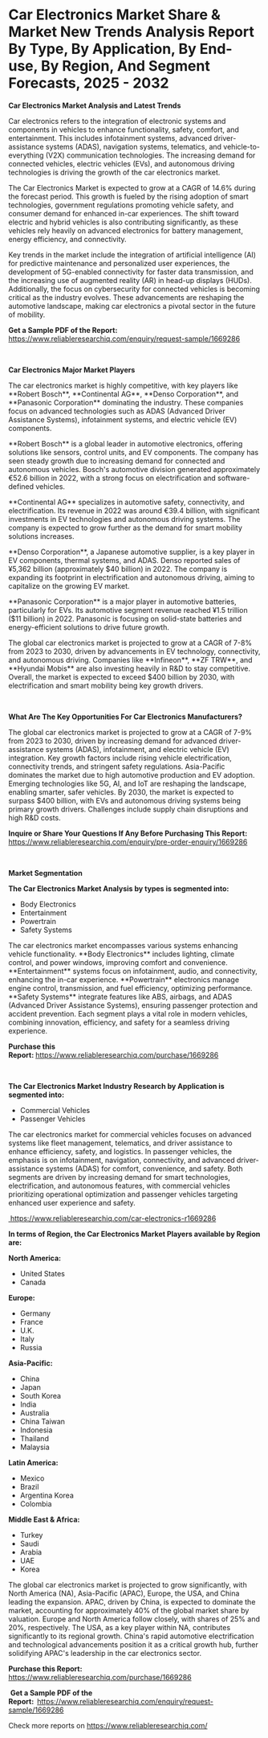 <p><h1>Car Electronics Market Share & Market New Trends Analysis Report By Type, By Application, By End-use, By Region, And Segment Forecasts, 2025 - 2032</h1></p><p><strong>Car Electronics Market Analysis and Latest Trends</strong></p>
<p><p>Car electronics refers to the integration of electronic systems and components in vehicles to enhance functionality, safety, comfort, and entertainment. This includes infotainment systems, advanced driver-assistance systems (ADAS), navigation systems, telematics, and vehicle-to-everything (V2X) communication technologies. The increasing demand for connected vehicles, electric vehicles (EVs), and autonomous driving technologies is driving the growth of the car electronics market.</p><p>The Car Electronics Market is expected to grow at a CAGR of 14.6% during the forecast period. This growth is fueled by the rising adoption of smart technologies, government regulations promoting vehicle safety, and consumer demand for enhanced in-car experiences. The shift toward electric and hybrid vehicles is also contributing significantly, as these vehicles rely heavily on advanced electronics for battery management, energy efficiency, and connectivity.</p><p>Key trends in the market include the integration of artificial intelligence (AI) for predictive maintenance and personalized user experiences, the development of 5G-enabled connectivity for faster data transmission, and the increasing use of augmented reality (AR) in head-up displays (HUDs). Additionally, the focus on cybersecurity for connected vehicles is becoming critical as the industry evolves. These advancements are reshaping the automotive landscape, making car electronics a pivotal sector in the future of mobility.</p></p>
<p><strong>Get a Sample PDF of the Report:&nbsp;</strong> <a href="https://www.reliableresearchiq.com/enquiry/request-sample/1669286?utm_campaign=1123&utm_medium=2&utm_source=Github&utm_content=ia&utm_term=22012025&utm_id=car-electronics">https://www.reliableresearchiq.com/enquiry/request-sample/1669286</a></p>
<p>&nbsp;</p>
<p><strong>Car Electronics Major Market Players</strong></p>
<p><p>The car electronics market is highly competitive, with key players like **Robert Bosch**, **Continental AG**, **Denso Corporation**, and **Panasonic Corporation** dominating the industry. These companies focus on advanced technologies such as ADAS (Advanced Driver Assistance Systems), infotainment systems, and electric vehicle (EV) components.</p><p>**Robert Bosch** is a global leader in automotive electronics, offering solutions like sensors, control units, and EV components. The company has seen steady growth due to increasing demand for connected and autonomous vehicles. Bosch's automotive division generated approximately €52.6 billion in 2022, with a strong focus on electrification and software-defined vehicles.</p><p>**Continental AG** specializes in automotive safety, connectivity, and electrification. Its revenue in 2022 was around €39.4 billion, with significant investments in EV technologies and autonomous driving systems. The company is expected to grow further as the demand for smart mobility solutions increases.</p><p>**Denso Corporation**, a Japanese automotive supplier, is a key player in EV components, thermal systems, and ADAS. Denso reported sales of ¥5,362 billion (approximately $40 billion) in 2022. The company is expanding its footprint in electrification and autonomous driving, aiming to capitalize on the growing EV market.</p><p>**Panasonic Corporation** is a major player in automotive batteries, particularly for EVs. Its automotive segment revenue reached ¥1.5 trillion ($11 billion) in 2022. Panasonic is focusing on solid-state batteries and energy-efficient solutions to drive future growth.</p><p>The global car electronics market is projected to grow at a CAGR of 7-8% from 2023 to 2030, driven by advancements in EV technology, connectivity, and autonomous driving. Companies like **Infineon**, **ZF TRW**, and **Hyundai Mobis** are also investing heavily in R&D to stay competitive. Overall, the market is expected to exceed $400 billion by 2030, with electrification and smart mobility being key growth drivers.</p></p>
<p>&nbsp;</p>
<p><strong>What Are The Key Opportunities For Car Electronics Manufacturers?</strong></p>
<p><p>The global car electronics market is projected to grow at a CAGR of 7-9% from 2023 to 2030, driven by increasing demand for advanced driver-assistance systems (ADAS), infotainment, and electric vehicle (EV) integration. Key growth factors include rising vehicle electrification, connectivity trends, and stringent safety regulations. Asia-Pacific dominates the market due to high automotive production and EV adoption. Emerging technologies like 5G, AI, and IoT are reshaping the landscape, enabling smarter, safer vehicles. By 2030, the market is expected to surpass $400 billion, with EVs and autonomous driving systems being primary growth drivers. Challenges include supply chain disruptions and high R&D costs.</p></p>
<p><strong>Inquire or Share Your Questions If Any Before Purchasing This Report:</strong> <a href="https://www.reliableresearchiq.com/enquiry/pre-order-enquiry/1669286?utm_campaign=1123&utm_medium=2&utm_source=Github&utm_content=ia&utm_term=22012025&utm_id=car-electronics">https://www.reliableresearchiq.com/enquiry/pre-order-enquiry/1669286</a></p>
<p>&nbsp;</p>
<p><strong>Market Segmentation</strong></p>
<p><strong>The Car Electronics Market Analysis by types is segmented into:</strong></p>
<p><ul><li>Body Electronics</li><li>Entertainment</li><li>Powertrain</li><li>Safety Systems</li></ul></p>
<p><p>The car electronics market encompasses various systems enhancing vehicle functionality. **Body Electronics** includes lighting, climate control, and power windows, improving comfort and convenience. **Entertainment** systems focus on infotainment, audio, and connectivity, enhancing the in-car experience. **Powertrain** electronics manage engine control, transmission, and fuel efficiency, optimizing performance. **Safety Systems** integrate features like ABS, airbags, and ADAS (Advanced Driver Assistance Systems), ensuring passenger protection and accident prevention. Each segment plays a vital role in modern vehicles, combining innovation, efficiency, and safety for a seamless driving experience.</p></p>
<p><strong>Purchase this Report:&nbsp;</strong><a href="https://www.reliableresearchiq.com/purchase/1669286?utm_campaign=1123&utm_medium=2&utm_source=Github&utm_content=ia&utm_term=22012025&utm_id=car-electronics">https://www.reliableresearchiq.com/purchase/1669286</a></p>
<p>&nbsp;</p>
<p><strong>The Car Electronics Market Industry Research by Application is segmented into:</strong></p>
<p><ul><li>Commercial Vehicles</li><li>Passenger Vehicles</li></ul></p>
<p><p>The car electronics market for commercial vehicles focuses on advanced systems like fleet management, telematics, and driver assistance to enhance efficiency, safety, and logistics. In passenger vehicles, the emphasis is on infotainment, navigation, connectivity, and advanced driver-assistance systems (ADAS) for comfort, convenience, and safety. Both segments are driven by increasing demand for smart technologies, electrification, and autonomous features, with commercial vehicles prioritizing operational optimization and passenger vehicles targeting enhanced user experience and safety.</p></p>
<p><a href="https://www.reliableresearchiq.com/car-electronics-r1669286?utm_campaign=1123&utm_medium=2&utm_source=Github&utm_content=ia&utm_term=22012025&utm_id=car-electronics">&nbsp;https://www.reliableresearchiq.com/car-electronics-r1669286</a></p>
<p><strong>In terms of Region, the Car Electronics Market Players available by Region are:</strong></p>
<p>
    <p> <strong> North America: </strong>
        <ul>
            <li>United States</li>
            <li>Canada</li>
        </ul>
        </p> 
    <p> <strong> Europe: </strong>
        <ul>
            <li>Germany</li>
            <li>France</li>
            <li>U.K.</li>
            <li>Italy</li>
            <li>Russia</li>
        </ul>
        </p> 
    <p> <strong> Asia-Pacific: </strong>
        <ul>
            <li>China</li>
            <li>Japan</li>
            <li>South Korea</li>
            <li>India</li>
            <li>Australia</li>
            <li>China Taiwan</li>
            <li>Indonesia</li>
            <li>Thailand</li>
            <li>Malaysia</li>
        </ul>
        </p> 
    <p> <strong> Latin America: </strong>
        <ul>
            <li>Mexico</li>
            <li>Brazil</li>
            <li>Argentina Korea</li>
            <li>Colombia</li>
        </ul>
        </p> 
    <p> <strong> Middle East & Africa: </strong>
        <ul>
            <li>Turkey</li>
            <li>Saudi</li>
            <li>Arabia</li>
            <li>UAE</li>
            <li>Korea</li>
        </ul>
    </p>
    </p>
<p><p>The global car electronics market is projected to grow significantly, with North America (NA), Asia-Pacific (APAC), Europe, the USA, and China leading the expansion. APAC, driven by China, is expected to dominate the market, accounting for approximately 40% of the global market share by valuation. Europe and North America follow closely, with shares of 25% and 20%, respectively. The USA, as a key player within NA, contributes significantly to its regional growth. China's rapid automotive electrification and technological advancements position it as a critical growth hub, further solidifying APAC's leadership in the car electronics sector.</p></p>
<p><strong>Purchase this Report: </strong><a href="https://www.reliableresearchiq.com/purchase/1669286?utm_campaign=1123&utm_medium=2&utm_source=Github&utm_content=ia&utm_term=22012025&utm_id=car-electronics">https://www.reliableresearchiq.com/purchase/1669286</a></p>
<p>&nbsp;<strong>Get a Sample PDF of the Report:&nbsp;&nbsp;</strong><a href="https://www.reliableresearchiq.com/enquiry/request-sample/1669286?utm_campaign=1123&utm_medium=2&utm_source=Github&utm_content=ia&utm_term=22012025&utm_id=car-electronics">https://www.reliableresearchiq.com/enquiry/request-sample/1669286</a></p>
<p><strong></strong></p>
<p>Check more reports on <a href="https://www.reliableresearchiq.com/?utm_campaign=1123&utm_medium=2&utm_source=Github&utm_content=ia&utm_term=22012025&utm_id=car-electronics">https://www.reliableresearchiq.com/</a></p>